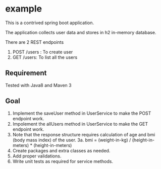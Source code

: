 # example

This is a contrived spring boot application. 

The application collects user data and stores in h2 in-memory database. 

There are 2 REST endpoints 

1. POST /users : To create user 
2. GET /users: To list all the users

## Requirement

Tested with Java8 and Maven 3


## Goal

1. Implement the saveUser method in UserService to make the POST endpoint work. 
2. Impolement the allUsers method in UserService to make the GET endpoint work. 
3. Note that the response structure requires calculation of age and bmi (body mass index) of the user.
  3a. bmi = (weight-in-kg) / (height-in-meters) * (height-in-meters)
4. Create packages and extra classes as needed. 
5. Add proper validations.
6. Write unit tests as required for service methods.
